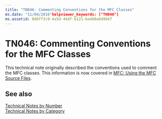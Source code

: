 ```yaml
---
title: "TN046: Commenting Conventions for the MFC Classes"
ms.date: "11/04/2016"helpviewer_keywords: ["TN046"]
ms.assetid: 0d6ff3c9-4a5d-44df-b121-be4b0a649947
---
```

# TN046: Commenting Conventions for the MFC Classes

This technical note originally described the conventions used to comment the MFC classes. This information is now covered in [MFC: Using the MFC Source Files](../mfc/using-the-mfc-source-files.md).

## See also

[Technical Notes by Number](../mfc/technical-notes-by-number.md)<br/>
[Technical Notes by Category](../mfc/technical-notes-by-category.md)
